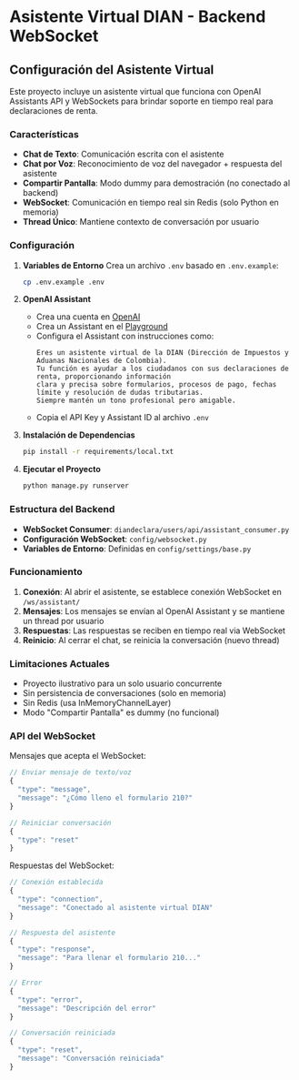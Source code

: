 # Asistente Virtual DIAN - Backend WebSocket

## Configuración del Asistente Virtual

Este proyecto incluye un asistente virtual que funciona con OpenAI Assistants API y WebSockets para brindar soporte en tiempo real para declaraciones de renta.

### Características

- **Chat de Texto**: Comunicación escrita con el asistente
- **Chat por Voz**: Reconocimiento de voz del navegador + respuesta del asistente
- **Compartir Pantalla**: Modo dummy para demostración (no conectado al backend)
- **WebSocket**: Comunicación en tiempo real sin Redis (solo Python en memoria)
- **Thread Único**: Mantiene contexto de conversación por usuario

### Configuración

1. **Variables de Entorno**
   Crea un archivo `.env` basado en `.env.example`:
   ```bash
   cp .env.example .env
   ```

2. **OpenAI Assistant**
   - Crea una cuenta en [OpenAI](https://platform.openai.com/)
   - Crea un Assistant en el [Playground](https://platform.openai.com/playground?mode=assistant)
   - Configura el Assistant con instrucciones como:
     ```
     Eres un asistente virtual de la DIAN (Dirección de Impuestos y Aduanas Nacionales de Colombia). 
     Tu función es ayudar a los ciudadanos con sus declaraciones de renta, proporcionando información 
     clara y precisa sobre formularios, procesos de pago, fechas límite y resolución de dudas tributarias.
     Siempre mantén un tono profesional pero amigable.
     ```
   - Copia el API Key y Assistant ID al archivo `.env`

3. **Instalación de Dependencias**
   ```bash
   pip install -r requirements/local.txt
   ```

4. **Ejecutar el Proyecto**
   ```bash
   python manage.py runserver
   ```

### Estructura del Backend

- **WebSocket Consumer**: `diandeclara/users/api/assistant_consumer.py`
- **Configuración WebSocket**: `config/websocket.py`
- **Variables de Entorno**: Definidas en `config/settings/base.py`

### Funcionamiento

1. **Conexión**: Al abrir el asistente, se establece conexión WebSocket en `/ws/assistant/`
2. **Mensajes**: Los mensajes se envían al OpenAI Assistant y se mantiene un thread por usuario
3. **Respuestas**: Las respuestas se reciben en tiempo real via WebSocket
4. **Reinicio**: Al cerrar el chat, se reinicia la conversación (nuevo thread)

### Limitaciones Actuales

- Proyecto ilustrativo para un solo usuario concurrente
- Sin persistencia de conversaciones (solo en memoria)
- Sin Redis (usa InMemoryChannelLayer)
- Modo "Compartir Pantalla" es dummy (no funcional)

### API del WebSocket

Mensajes que acepta el WebSocket:

```javascript
// Enviar mensaje de texto/voz
{
  "type": "message",
  "message": "¿Cómo lleno el formulario 210?"
}

// Reiniciar conversación
{
  "type": "reset"
}
```

Respuestas del WebSocket:

```javascript
// Conexión establecida
{
  "type": "connection",
  "message": "Conectado al asistente virtual DIAN"
}

// Respuesta del asistente
{
  "type": "response", 
  "message": "Para llenar el formulario 210..."
}

// Error
{
  "type": "error",
  "message": "Descripción del error"
}

// Conversación reiniciada
{
  "type": "reset",
  "message": "Conversación reiniciada"
}
```
